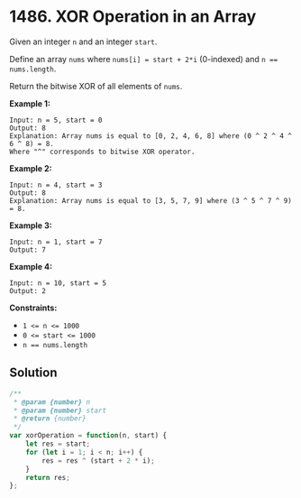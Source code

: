 # 1486. XOR Operation in an Array

Given an integer `n` and an integer `start`.

Define an array `nums` where `nums[i] = start + 2*i` (0-indexed) and `n == nums.length`.

Return the bitwise XOR of all elements of `nums`.

 

**Example 1:**

```
Input: n = 5, start = 0
Output: 8
Explanation: Array nums is equal to [0, 2, 4, 6, 8] where (0 ^ 2 ^ 4 ^ 6 ^ 8) = 8.
Where "^" corresponds to bitwise XOR operator.
```

**Example 2:**

```
Input: n = 4, start = 3
Output: 8
Explanation: Array nums is equal to [3, 5, 7, 9] where (3 ^ 5 ^ 7 ^ 9) = 8.
```

**Example 3:**

```
Input: n = 1, start = 7
Output: 7
```

**Example 4:**

```
Input: n = 10, start = 5
Output: 2
```

 

**Constraints:**

- `1 <= n <= 1000`
- `0 <= start <= 1000`
- `n == nums.length`

## Solution

```js
/**
 * @param {number} n
 * @param {number} start
 * @return {number}
 */
var xorOperation = function(n, start) {
    let res = start;
    for (let i = 1; i < n; i++) {
        res = res ^ (start + 2 * i);
    }
    return res;
};
```

